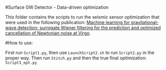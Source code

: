 #Surface GW Detector - Data-driven optimization

This folder contains the scripts to run the seismic sensor optimization that were used in the following publication: [Machine learning for gravitational-wave detection: surrogate Wiener filtering for the prediction and optimized cancellation of Newtonian noise at Virgo](https://iopscience.iop.org/article/10.1088/1361-6382/abab64).

#How to use: 

First run `Script1.py`, then use `LaunchScript2.sh` to run `Script2.py` in the proper way. Then run `Stitch.py` and then the true final optimization: `Script3_opt.py`
